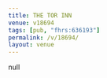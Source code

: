```yaml
---
title: THE TOR INN
venue: v18694
tags: [pub, "fhrs:636193"]
permalink: /v/18694/
layout: venue
---
```

null